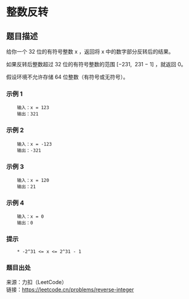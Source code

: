 # 整数反转

## 题目描述

给你一个 32 位的有符号整数 x ，返回将 x 中的数字部分反转后的结果。

如果反转后整数超过 32 位的有符号整数的范围 [−231,  231 − 1] ，就返回 0。

假设环境不允许存储 64 位整数（有符号或无符号）。

### 示例 1

```text
    输入：x = 123
    输出：321
```

### 示例 2

```text
    输入：x = -123
    输出：-321
```

### 示例 3

```text
    输入：x = 120
    输出：21
```

### 示例 4

```text
    输入：x = 0
    输出：0
```

### 提示

```text
    * -2^31 <= x <= 2^31 - 1
```

### 题目出处

来源：力扣（LeetCode）  
链接：<https://leetcode.cn/problems/reverse-integer>
